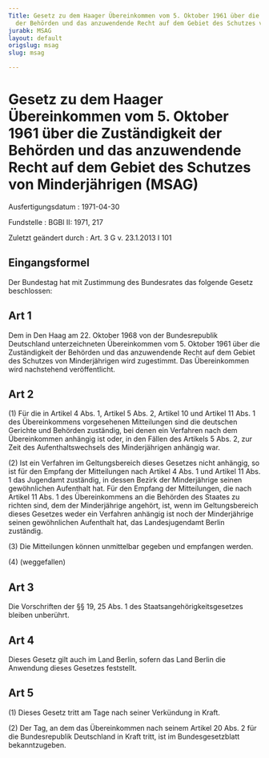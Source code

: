 ```yaml
---
Title: Gesetz zu dem Haager Übereinkommen vom 5. Oktober 1961 über die Zuständigkeit
  der Behörden und das anzuwendende Recht auf dem Gebiet des Schutzes von Minderjährigen
jurabk: MSAG
layout: default
origslug: msag
slug: msag

---
```


# Gesetz zu dem Haager Übereinkommen vom 5. Oktober 1961 über die Zuständigkeit der Behörden und das anzuwendende Recht auf dem Gebiet des Schutzes von Minderjährigen (MSAG)

Ausfertigungsdatum
:   1971-04-30

Fundstelle
:   BGBl II: 1971, 217

Zuletzt geändert durch
:   Art. 3 G v. 23.1.2013 I 101


## Eingangsformel

Der Bundestag hat mit Zustimmung des Bundesrates das folgende Gesetz beschlossen:


## Art 1

Dem in Den Haag am 22. Oktober 1968 von der Bundesrepublik Deutschland unterzeichneten Übereinkommen vom 5. Oktober 1961 über die Zuständigkeit der Behörden und das anzuwendende Recht auf dem Gebiet des Schutzes von Minderjährigen wird zugestimmt. Das Übereinkommen wird nachstehend veröffentlicht.


## Art 2

(1) Für die in Artikel 4 Abs. 1, Artikel 5 Abs. 2, Artikel 10 und Artikel 11 Abs. 1 des Übereinkommens vorgesehenen Mitteilungen sind die deutschen Gerichte und Behörden zuständig, bei denen ein Verfahren nach dem Übereinkommen anhängig ist oder, in den Fällen des Artikels 5 Abs. 2, zur Zeit des Aufenthaltswechsels des Minderjährigen anhängig war.

(2) Ist ein Verfahren im Geltungsbereich dieses Gesetzes nicht anhängig, so ist für den Empfang der Mitteilungen nach Artikel 4 Abs. 1 und Artikel 11 Abs. 1 das Jugendamt zuständig, in dessen Bezirk der Minderjährige seinen gewöhnlichen Aufenthalt hat. Für den Empfang der Mitteilungen, die nach Artikel 11 Abs. 1 des Übereinkommens an die Behörden des Staates zu richten sind, dem der Minderjährige angehört, ist, wenn im Geltungsbereich dieses Gesetzes weder ein Verfahren anhängig ist noch der Minderjährige seinen gewöhnlichen Aufenthalt hat, das Landesjugendamt Berlin zuständig.

(3) Die Mitteilungen können unmittelbar gegeben und empfangen werden.

(4) (weggefallen)


## Art 3

Die Vorschriften der §§ 19, 25 Abs. 1 des Staatsangehörigkeitsgesetzes bleiben unberührt.


## Art 4

Dieses Gesetz gilt auch im Land Berlin, sofern das Land Berlin die Anwendung dieses Gesetzes feststellt.


## Art 5

(1) Dieses Gesetz tritt am Tage nach seiner Verkündung in Kraft.

(2) Der Tag, an dem das Übereinkommen nach seinem Artikel 20 Abs. 2 für die Bundesrepublik Deutschland in Kraft tritt, ist im Bundesgesetzblatt bekanntzugeben.

